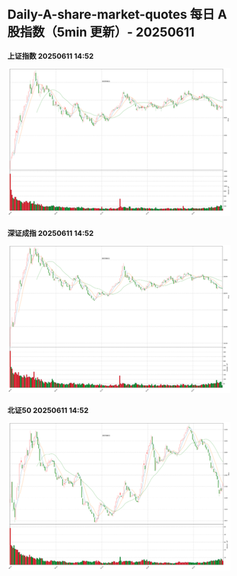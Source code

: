 
# Daily-A-share-market-quotes 每日 A 股指数（5min 更新）- 20250611

### 上证指数 20250611 14:52
![](./fig/2025/6/20250611-sh000001.png)

### 深证成指 20250611 14:52
![](./fig/2025/6/20250611-sz399001.png)

### 北证50 20250611 14:52
![](./fig/2025/6/20250611-bj899050.png)

